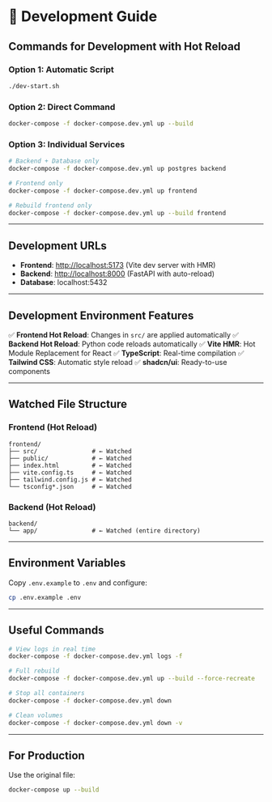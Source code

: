
# 🚀 Development Guide  

## Commands for Development with Hot Reload  

### Option 1: Automatic Script  
```bash
./dev-start.sh
````

### Option 2: Direct Command

```bash
docker-compose -f docker-compose.dev.yml up --build
```

### Option 3: Individual Services

```bash
# Backend + Database only
docker-compose -f docker-compose.dev.yml up postgres backend

# Frontend only
docker-compose -f docker-compose.dev.yml up frontend

# Rebuild frontend only
docker-compose -f docker-compose.dev.yml up --build frontend
```

---

## Development URLs

* **Frontend**: [http://localhost:5173](http://localhost:5173) (Vite dev server with HMR)
* **Backend**: [http://localhost:8000](http://localhost:8000) (FastAPI with auto-reload)
* **Database**: localhost:5432

---

## Development Environment Features

✅ **Frontend Hot Reload**: Changes in `src/` are applied automatically
✅ **Backend Hot Reload**: Python code reloads automatically
✅ **Vite HMR**: Hot Module Replacement for React
✅ **TypeScript**: Real-time compilation
✅ **Tailwind CSS**: Automatic style reload
✅ **shadcn/ui**: Ready-to-use components

---

## Watched File Structure

### Frontend (Hot Reload)

```
frontend/
├── src/               # ← Watched
├── public/            # ← Watched
├── index.html         # ← Watched
├── vite.config.ts     # ← Watched
├── tailwind.config.js # ← Watched
└── tsconfig*.json     # ← Watched
```

### Backend (Hot Reload)

```
backend/
└── app/               # ← Watched (entire directory)
```

---

## Environment Variables

Copy `.env.example` to `.env` and configure:

```bash
cp .env.example .env
```

---

## Useful Commands

```bash
# View logs in real time
docker-compose -f docker-compose.dev.yml logs -f

# Full rebuild
docker-compose -f docker-compose.dev.yml up --build --force-recreate

# Stop all containers
docker-compose -f docker-compose.dev.yml down

# Clean volumes
docker-compose -f docker-compose.dev.yml down -v
```

---

## For Production

Use the original file:

```bash
docker-compose up --build
```
